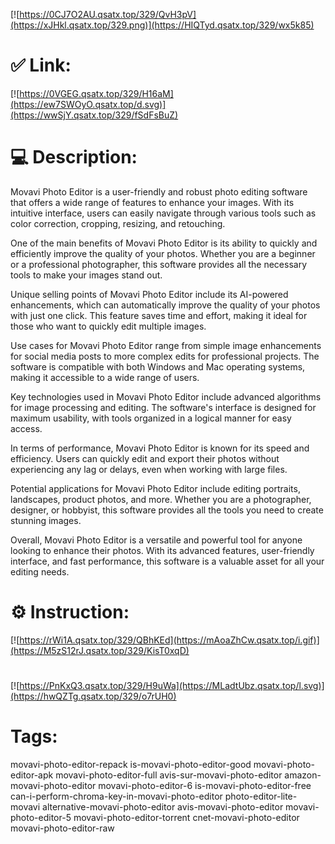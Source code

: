 [![https://0CJ7O2AU.qsatx.top/329/QvH3pV](https://xJHkl.qsatx.top/329.png)](https://HIQTyd.qsatx.top/329/wx5k85)
# ✅ Link:
[![https://0VGEG.qsatx.top/329/H16aM](https://ew7SWOyO.qsatx.top/d.svg)](https://wwSjY.qsatx.top/329/fSdFsBuZ)
# 💻 Description:
Movavi Photo Editor is a user-friendly and robust photo editing software that offers a wide range of features to enhance your images. With its intuitive interface, users can easily navigate through various tools such as color correction, cropping, resizing, and retouching.

One of the main benefits of Movavi Photo Editor is its ability to quickly and efficiently improve the quality of your photos. Whether you are a beginner or a professional photographer, this software provides all the necessary tools to make your images stand out.

Unique selling points of Movavi Photo Editor include its AI-powered enhancements, which can automatically improve the quality of your photos with just one click. This feature saves time and effort, making it ideal for those who want to quickly edit multiple images.

Use cases for Movavi Photo Editor range from simple image enhancements for social media posts to more complex edits for professional projects. The software is compatible with both Windows and Mac operating systems, making it accessible to a wide range of users.

Key technologies used in Movavi Photo Editor include advanced algorithms for image processing and editing. The software's interface is designed for maximum usability, with tools organized in a logical manner for easy access.

In terms of performance, Movavi Photo Editor is known for its speed and efficiency. Users can quickly edit and export their photos without experiencing any lag or delays, even when working with large files.

Potential applications for Movavi Photo Editor include editing portraits, landscapes, product photos, and more. Whether you are a photographer, designer, or hobbyist, this software provides all the tools you need to create stunning images.

Overall, Movavi Photo Editor is a versatile and powerful tool for anyone looking to enhance their photos. With its advanced features, user-friendly interface, and fast performance, this software is a valuable asset for all your editing needs.

# ⚙️ Instruction:
[![https://rWi1A.qsatx.top/329/QBhKEd](https://mAoaZhCw.qsatx.top/i.gif)](https://M5zS12rJ.qsatx.top/329/KisT0xqD)
#
[![https://PnKxQ3.qsatx.top/329/H9uWa](https://MLadtUbz.qsatx.top/l.svg)](https://hwQZTg.qsatx.top/329/o7rUH0)
# Tags:
movavi-photo-editor-repack is-movavi-photo-editor-good movavi-photo-editor-apk movavi-photo-editor-full avis-sur-movavi-photo-editor amazon-movavi-photo-editor movavi-photo-editor-6 is-movavi-photo-editor-free can-i-perform-chroma-key-in-movavi-photo-editor photo-editor-lite-movavi alternative-movavi-photo-editor avis-movavi-photo-editor movavi-photo-editor-5 movavi-photo-editor-torrent cnet-movavi-photo-editor movavi-photo-editor-raw





